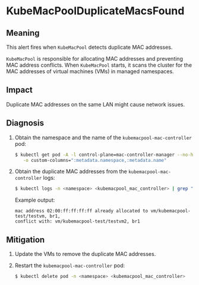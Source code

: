 # KubeMacPoolDuplicateMacsFound
<!-- Edited by apinnick, Oct. 2022-->

## Meaning

This alert fires when `KubeMacPool` detects duplicate MAC addresses.

`KubeMacPool` is responsible for allocating MAC addresses and preventing MAC
address conflicts. When `KubeMacPool` starts, it scans the cluster for the MAC
addresses of virtual machines (VMs) in managed namespaces.

## Impact

Duplicate MAC addresses on the same LAN might cause network issues.

## Diagnosis

1. Obtain the namespace and the name of the `kubemacpool-mac-controller` pod:

   ```bash
   $ kubectl get pod -A -l control-plane=mac-controller-manager --no-headers \
      -o custom-columns=":metadata.namespace,:metadata.name"
   ```
2. Obtain the duplicate MAC addresses from the `kubemacpool-mac-controller` logs:

   ```bash
   $ kubectl logs -n <namespace> <kubemacpool_mac_controller> | grep "already allocated"
   ```

   Example output:

   ```text
   mac address 02:00:ff:ff:ff:ff already allocated to vm/kubemacpool-test/testvm, br1, 
   conflict with: vm/kubemacpool-test/testvm2, br1
   ```

## Mitigation

1. Update the VMs to remove the duplicate MAC addresses.
2. Restart the `kubemacpool-mac-controller` pod:

   ```bash
   $ kubectl delete pod -n <namespace> <kubemacpool_mac_controller>
   ```
